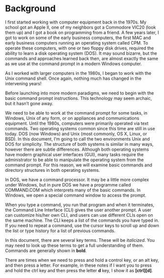 # Background

I first started working with computer equipment back in the 1970s. My school got an Apple II, one of my neighbors got a Commodore VIC20 (look them up) and I got a book on programming from a friend. A few years later, I got to work on some of the early business computers, the first MAC and early business computers running an operating system called CPM. To operate these computers, with one or two floppy disk drives, required the ability to learn a disk operating system (DOS). It may sound bizarre, but the commands and approaches learned back then, are almost exactly the same as we use at the command prompt in a modern Windows computer.

As I worked with larger computers in the 1980s, I began to work with the Unix command shell. Once again, nothing much has changed in the intervening years!

Before launching into more modern paradigms, we need to begin with the basic command prompt instructions. This technology may seem archaic, but it hasn’t gone away.

We need to be able to work at the command prompt for some tasks, in Windows, Unix of any form, or on appliances and communications equipment. Until the 1980s, computers were primarily operated via text commands. Two operating systems common since this time are still in use today. DOS (now Windows) and Unix (most commonly, OS X, Linux, or BSD). In this document, I’m going to call the two environments Unix and DOS for simplicity. The structure of both systems is similar in many ways, however there are subtle differences. Although both operating systems have modern graphical user interfaces (GUI), many tasks require the administrator to be able to manipulate the operating system from the command prompt. For this reason, we will examine basic commands and directory structures in both operating systems.

In DOS, we have a command processor. It may be a little more complex under Windows, but in pure DOS we have a programme called COMMAND.COM which interprets many of the basic commands. In Windows, we open a special command window to access the prompt.

When you type a command, you run that program and when it terminates, the Command Line Interface (CLI) gives the user another prompt. A user can customize his/her own CLI, and users can use different CLIs open on the same machine. The CLI keeps a list of the commands you have typed in. If you need to repeat a command, use the cursor keys to scroll up and down the list or type history for a list of previous commands.

In this document, there are several key terms. These will be _italicized_. You may need to look up these terms to get a full understanding of them. Commands are generally shown in **bold**.

There are times when we need to press and hold a control key, or an alt key, and then press a letter. For example, in these notes if I want you to press and hold the ctrl key and then press the letter **d** key, I show it as **\[ctrl]\[d]**.
